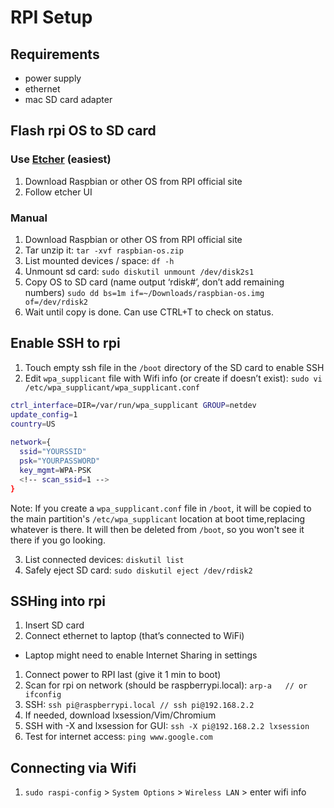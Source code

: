 # RPI Setup

## Requirements

- power supply
- ethernet
- mac SD card adapter

## Flash rpi OS to SD card

### Use [Etcher](https://etcher.balena.io/) (easiest)

1. Download Raspbian or other OS from RPI official site
1. Follow etcher UI

### Manual
1. Download Raspbian or other OS from RPI official site
1. Tar unzip it: `tar -xvf raspbian-os.zip`
1. List mounted devices / space: `df -h`
1. Unmount sd card: `sudo diskutil unmount /dev/disk2s1`
1. Copy OS to SD card (name output ‘rdisk#’, don’t add remaining numbers)
`sudo dd bs=1m if=~/Downloads/raspbian-os.img of=/dev/rdisk2`
1. Wait until copy is done. Can use CTRL+T to check on status.

## Enable SSH to rpi

1. Touch empty ssh file in the `/boot` directory of the SD card to enable SSH
2. Edit `wpa_supplicant` file with Wifi info (or create if doesn’t exist):
  `sudo vi /etc/wpa_supplicant/wpa_supplicant.conf`
  
  ```sh
  ctrl_interface=DIR=/var/run/wpa_supplicant GROUP=netdev
  update_config=1
  country=US
    
  network={
    ssid="YOURSSID"
    psk="YOURPASSWORD"
    key_mgmt=WPA-PSK
    <!-- scan_ssid=1 -->
  }
  ```
  Note: If you create a `wpa_supplicant.conf` file in `/boot`, it will be copied to the main partition's `/etc/wpa_supplicant` location at boot time,replacing whatever is there. It will then be deleted from `/boot`, so you won't see it there if you go looking.

3. List connected devices: `diskutil list`
4. Safely eject SD card: `sudo diskutil eject /dev/rdisk2`

## SSHing into rpi
1. Insert SD card
1. Connect ethernet to laptop (that’s connected to WiFi)
  - Laptop might need to enable Internet Sharing in settings
1. Connect power to RPI last (give it 1 min to boot)
1. Scan for rpi on network (should be raspberrypi.local): `arp-a   // or ifconfig`
1. SSH: `ssh pi@raspberrypi.local // ѕѕh pi@192.168.2.2`
1. If needed, download lxsession/Vim/Chromium
1. SSH with -X and lxsession for GUI: `ѕѕh -X pi@192.168.2.2 lxѕеѕѕіоn`
1. Test for internet access: `ping www.google.com`

## Connecting via Wifi

1. `sudo raspi-config` > `System Options` > `Wireless LAN` > enter wifi info